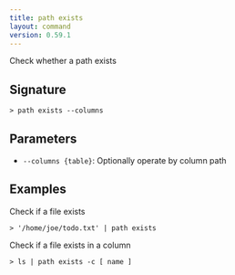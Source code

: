 ```yaml
---
title: path exists
layout: command
version: 0.59.1
---
```


Check whether a path exists

## Signature

```> path exists --columns```

## Parameters

 -  `--columns {table}`: Optionally operate by column path

## Examples

Check if a file exists
```shell
> '/home/joe/todo.txt' | path exists
```

Check if a file exists in a column
```shell
> ls | path exists -c [ name ]
```
